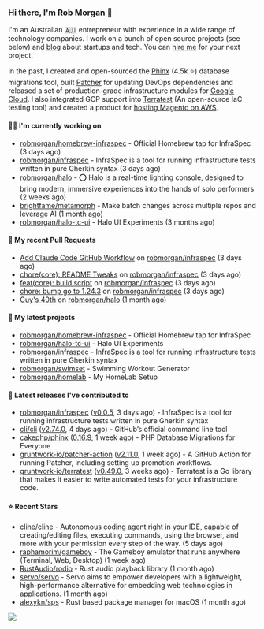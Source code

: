 ### Hi there, I'm Rob Morgan 👋

I'm an Australian 🇦🇺 entrepreneur with experience in a wide range of technology companies. I work on a bunch of
open source projects (see below) and [blog](https://robmorgan.id.au/) about startups and tech. You can [hire me](https://robmorgan.id.au/work-with-me/)
for your next project.

In the past, I created and open-sourced the [Phinx](https://github.com/cakephp/phinx) (4.5k ⭐️) database migrations tool, built [Patcher](https://blog.gruntwork.io/introducing-patcher-a-new-tool-for-keeping-infrastructure-code-up-to-date-e65b0c203b6b)
for updating DevOps dependencies and released a set of production-grade infrastructure modules for [Google Cloud](https://cloud.google.com/blog/products/devops-sre/deploying-a-production-grade-helm-release-on-gke-with-terraform).
I also integrated GCP support into [Terratest](https://github.com/gruntwork-io/terratest) (An open-source IaC testing tool) and created a product for [hosting Magento on AWS](https://github.com/magecloudkit/magecloudkit).

#### 👨‍💻 I'm currently working on

- [robmorgan/homebrew-infraspec](https://github.com/robmorgan/homebrew-infraspec) - Official Homebrew tap for InfraSpec (3 days ago)
- [robmorgan/infraspec](https://github.com/robmorgan/infraspec) - InfraSpec is a tool for running infrastructure tests written in pure Gherkin syntax (3 days ago)
- [robmorgan/halo](https://github.com/robmorgan/halo) - ⭕️ Halo is a real-time lighting console, designed to bring modern, immersive experiences into the hands of solo performers (2 weeks ago)
- [brightfame/metamorph](https://github.com/brightfame/metamorph) - Make batch changes across multiple repos and leverage AI (1 month ago)
- [robmorgan/halo-tc-ui](https://github.com/robmorgan/halo-tc-ui) - Halo UI Experiments (3 months ago)

#### 🔨 My recent Pull Requests

- [Add Claude Code GitHub Workflow](https://github.com/robmorgan/infraspec/pull/9) on [robmorgan/infraspec](https://github.com/robmorgan/infraspec) (3 days ago)
- [chore(core): README Tweaks](https://github.com/robmorgan/infraspec/pull/8) on [robmorgan/infraspec](https://github.com/robmorgan/infraspec) (3 days ago)
- [feat(core): build script](https://github.com/robmorgan/infraspec/pull/7) on [robmorgan/infraspec](https://github.com/robmorgan/infraspec) (3 days ago)
- [chore: bump go to 1.24.3](https://github.com/robmorgan/infraspec/pull/6) on [robmorgan/infraspec](https://github.com/robmorgan/infraspec) (3 days ago)
- [Guy&#39;s 40th](https://github.com/robmorgan/halo/pull/26) on [robmorgan/halo](https://github.com/robmorgan/halo) (1 month ago)

#### 🌱 My latest projects

- [robmorgan/homebrew-infraspec](https://github.com/robmorgan/homebrew-infraspec) - Official Homebrew tap for InfraSpec
- [robmorgan/halo-tc-ui](https://github.com/robmorgan/halo-tc-ui) - Halo UI Experiments
- [robmorgan/infraspec](https://github.com/robmorgan/infraspec) - InfraSpec is a tool for running infrastructure tests written in pure Gherkin syntax
- [robmorgan/swimset](https://github.com/robmorgan/swimset) - Swimming Workout Generator
- [robmorgan/homelab](https://github.com/robmorgan/homelab) - My HomeLab Setup

#### 🚀 Latest releases I've contributed to

- [robmorgan/infraspec](https://github.com/robmorgan/infraspec) ([v0.0.5](https://github.com/robmorgan/infraspec/releases/tag/v0.0.5), 3 days ago) - InfraSpec is a tool for running infrastructure tests written in pure Gherkin syntax
- [cli/cli](https://github.com/cli/cli) ([v2.74.0](https://github.com/cli/cli/releases/tag/v2.74.0), 4 days ago) - GitHub’s official command line tool
- [cakephp/phinx](https://github.com/cakephp/phinx) ([0.16.9](https://github.com/cakephp/phinx/releases/tag/0.16.9), 1 week ago) - PHP Database Migrations for Everyone
- [gruntwork-io/patcher-action](https://github.com/gruntwork-io/patcher-action) ([v2.11.0](https://github.com/gruntwork-io/patcher-action/releases/tag/v2.11.0), 1 week ago) - A GitHub Action for running Patcher, including setting up promotion workflows.
- [gruntwork-io/terratest](https://github.com/gruntwork-io/terratest) ([v0.49.0](https://github.com/gruntwork-io/terratest/releases/tag/v0.49.0), 3 weeks ago) -  Terratest is a Go library that makes it easier to write automated tests for your infrastructure code.

#### ⭐ Recent Stars

- [cline/cline](https://github.com/cline/cline) - Autonomous coding agent right in your IDE, capable of creating/editing files, executing commands, using the browser, and more with your permission every step of the way. (5 days ago)
- [raphamorim/gameboy](https://github.com/raphamorim/gameboy) - The Gameboy emulator that runs anywhere (Terminal, Web, Desktop) (1 week ago)
- [RustAudio/rodio](https://github.com/RustAudio/rodio) - Rust audio playback library (1 month ago)
- [servo/servo](https://github.com/servo/servo) - Servo aims to empower developers with a lightweight, high-performance alternative for embedding web technologies in applications. (1 month ago)
- [alexykn/sps](https://github.com/alexykn/sps) - Rust based package manager for macOS (1 month ago)

![](https://github-readme-stats.vercel.app/api?username=robmorgan&theme=vision-friendly-dark&hide_border=false&include_all_commits=true&count_private=true)
